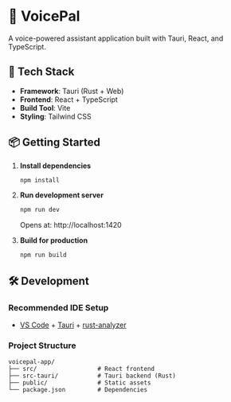 # 🎤 VoicePal

A voice-powered assistant application built with Tauri, React, and TypeScript.

## 🚀 Tech Stack

- **Framework**: Tauri (Rust + Web)
- **Frontend**: React + TypeScript
- **Build Tool**: Vite
- **Styling**: Tailwind CSS

## 📦 Getting Started

1. **Install dependencies**
   ```bash
   npm install
   ```

2. **Run development server**
   ```bash
   npm run dev
   ```
   Opens at: http://localhost:1420

3. **Build for production**
   ```bash
   npm run build
   ```

## 🛠️ Development

### Recommended IDE Setup

- [VS Code](https://code.visualstudio.com/) + [Tauri](https://marketplace.visualstudio.com/items?itemName=tauri-apps.tauri-vscode) + [rust-analyzer](https://marketplace.visualstudio.com/items?itemName=rust-lang.rust-analyzer)

### Project Structure

```
voicepal-app/
├── src/                 # React frontend
├── src-tauri/           # Tauri backend (Rust)
├── public/              # Static assets
└── package.json         # Dependencies
```
